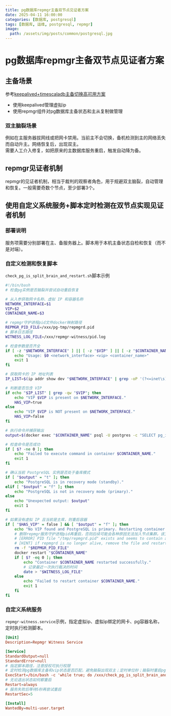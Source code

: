 ```yaml
---
title: pg数据库repmgr主备双节点见证者方案
date: 2025-04-11 16:00:00
categories: [数据库, postgresql]
tags: [数据库, 运维, postgresql, repmgr]
image:
  path: /assets/img/posts/common/postgresql.jpg
---
```


# pg数据库repmgr主备双节点见证者方案

## 主备场景
参考[keepalived+timescaladb主备切换高可用方案](https://handsomestwei.top/posts/keepalived+timescaladb%E4%B8%BB%E5%A4%87%E5%88%87%E6%8D%A2%E9%AB%98%E5%8F%AF%E7%94%A8%E6%96%B9%E6%A1%88/)
+ 使用keepalived管理虚拟ip
+ 使用repmgr组件对pg数据库主备状态和主从复制做管理

### 双主脑裂场景
例如在主服务器拔网线或把网卡禁用。当前主不会切换，备机检测到主的网络丢失而自动升主。网络恢复后，出现双主。   
需要人工介入修复，如把原来的主数据库服务重启，触发自动降为备。

## repmgr见证者机制
repmgr的见证者机制，相当于裁判的观察者角色，用于规避双主脑裂，自动管理和恢复。一般需要奇数个节点，至少部署3个。

## 使用自定义系统服务+脚本定时检测在双节点实现见证者机制
### 部署说明
服务项需要分别部署在主、备服务器上。脚本用于本机主备状态自检和恢复（而不是对端）。

### 自定义检测和恢复脚本
`check_pg_is_split_brain_and_restart.sh`脚本示例
```sh
#!/bin/bash
# 检查pg实例是否脑裂并尝试自动重启恢复

# 从入参获取网卡名称、虚拟 IP 和容器名称
NETWORK_INTERFACE=$1
VIP=$2
CONTAINER_NAME=$3

# repmgr守护进程pid文件docker映射路径
REPMGR_PID_FILE=/xxx/pg-tmp/repmgrd.pid
# 脚本日志路径
WITNESS_LOG_FILE=/xxx/repmgr-witness/pid.log

# 检查参数是否齐全
if [ -z "$NETWORK_INTERFACE" ] || [ -z "$VIP" ] || [ -z "$CONTAINER_NAME" ]; then
    echo "Usage: $0 <network_interface> <vip> <container_name>"
    exit 1
fi

# 获取网卡的 IP 地址列表
IP_LIST=$(ip addr show dev "$NETWORK_INTERFACE" | grep -oP '(?<=inet\s)\d+(\.\d+){3}')

# 判断是否包含 VIP
if echo "$IP_LIST" | grep -qw "$VIP"; then
    echo "VIP $VIP is present on $NETWORK_INTERFACE."
    HAS_VIP=true
else
    echo "VIP $VIP is NOT present on $NETWORK_INTERFACE."
    HAS_VIP=false
fi

# 执行命令并捕获输出
output=$(docker exec "$CONTAINER_NAME" psql -U postgres -c "SELECT pg_is_in_recovery();" 2>/dev/null | awk 'NR==3 {print $1}')

# 检查命令是否成功
if [ $? -ne 0 ]; then
    echo "Failed to execute command in container $CONTAINER_NAME."
    exit 1
fi

# 确认当前 PostgreSQL 实例是否处于备库模式
if [ "$output" = "t" ]; then
    echo "PostgreSQL is in recovery mode (standby)."
elif [ "$output" = "f" ]; then
    echo "PostgreSQL is not in recovery mode (primary)."
else
    echo "Unexpected output: $output"
    exit 1
fi

# 如果没有虚拟 IP 且当前是主库，则重启容器
if [ "$HAS_VIP" = false ] && [ "$output" = "f" ]; then
    echo "No VIP found and PostgreSQL is primary. Restarting container $CONTAINER_NAME..."
	# 删除repmgr服务守护进程pid再重启，否则后续可能会各种原因无法加入节点集群。该文件需要从docker容器内映射到磁盘上
	# [ERROR] PID file "/tmp/repmgrd.pid" exists and seems to contain a valid PID
	# [HINT] if repmgrd is no longer alive, remove the file and restart repmgrd
    rm -f "$REPMGR_PID_FILE"
    docker restart "$CONTAINER_NAME"
    if [ $? -eq 0 ]; then
        echo "Container $CONTAINER_NAME restarted successfully."
		# 记录最近一次执行裁决的时间
		date > "$WITNESS_LOG_FILE"
    else
        echo "Failed to restart container $CONTAINER_NAME."
        exit 1
    fi
fi
```

### 自定义系统服务
`repmgr-witness.service`示例，指定虚拟ip、虚拟ip绑定的网卡、pg容器名称，定时执行检测脚本。
```conf
[Unit]
Description=Repmgr Witness Service

[Service]
StandardOutput=null
StandardError=null
# 指定脚本路径，注意授权可执行权限
# 定时检测pg数据库主备和vip状态是否匹配，避免脑裂出现双主；定时单位秒；脑裂时重启pg尝试自动恢复
ExecStart=/bin/bash -c 'while true; do /xxx/check_pg_is_split_brain_and_restart.sh eth0 192.168.0.20 postgres ; sleep 120; done'
# 无论退出状态如何都重启
Restart=always
# 服务失败后等待5秒再尝试重启
RestartSec=5

[Install]
WantedBy=multi-user.target
```
